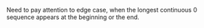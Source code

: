 Need to pay attention to edge case, when the longest continuous 0 sequence appears at the beginning or the end.
